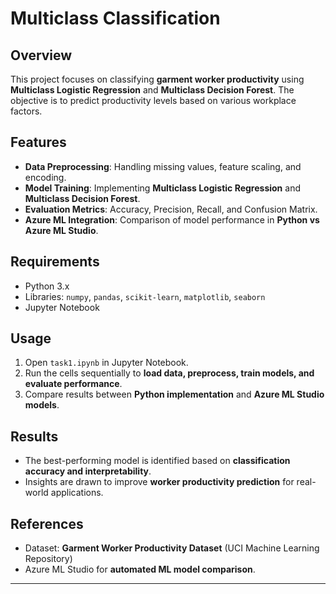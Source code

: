 # Multiclass Classification

## Overview

This project focuses on classifying **garment worker productivity** using **Multiclass Logistic Regression** and **Multiclass Decision Forest**. The objective is to predict productivity levels based on various workplace factors.

## Features

- **Data Preprocessing**: Handling missing values, feature scaling, and encoding.
- **Model Training**: Implementing **Multiclass Logistic Regression** and **Multiclass Decision Forest**.
- **Evaluation Metrics**: Accuracy, Precision, Recall, and Confusion Matrix.
- **Azure ML Integration**: Comparison of model performance in **Python vs Azure ML Studio**.

## Requirements

- Python 3.x
- Libraries: `numpy`, `pandas`, `scikit-learn`, `matplotlib`, `seaborn`
- Jupyter Notebook

## Usage

1. Open `task1.ipynb` in Jupyter Notebook.
2. Run the cells sequentially to **load data, preprocess, train models, and evaluate performance**.
3. Compare results between **Python implementation** and **Azure ML Studio models**.

## Results

- The best-performing model is identified based on **classification accuracy and interpretability**.
- Insights are drawn to improve **worker productivity prediction** for real-world applications.

## References

- Dataset: **Garment Worker Productivity Dataset** (UCI Machine Learning Repository)
- Azure ML Studio for **automated ML model comparison**.

---
